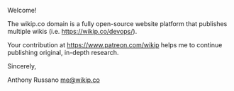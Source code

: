 Welcome!

The wikip.co domain is a fully open-source website platform that publishes multiple wikis (i.e. https://wikip.co/devops/).

Your contribution at https://www.patreon.com/wikip helps me to continue publishing original, in-depth research.

Sincerely,

Anthony Russano 
me@wikip.co

